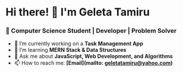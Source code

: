 # Hi there! 👋 I'm Geleta Tamiru
### 🚀 Computer Science Student | Developer | Problem Solver

- 🔭 I’m currently working on a **Task Management App**
- 🌱 I’m learning **MERN Stack & Data Structures**
- 💬 Ask me about **JavaScript, Web Development, and Algorithms**
- 📫 How to reach me: **[Email](mailto: geletatamiru@yahoo.com)**
